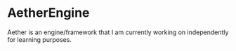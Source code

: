 # AetherEngine
Aether is an engine/framework that I am currently working on independently for learning purposes.
